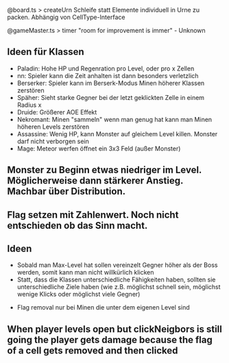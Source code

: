 @board.ts > createUrn
Schleife statt Elemente individuell in Urne zu packen. Abhängig von CellType-Interface

@gameMaster.ts > timer
"room for improvement is immer" - Unknown

## Ideen für Klassen

- Paladin: Hohe HP und Regenration pro Level, oder pro x Zellen
- nn: Spieler kann die Zeit anhalten ist dann besonders verletzlich
- Berserker: Spieler kann im Berserk-Modus Minen höherer Klassen zerstören
- Späher: Sieht starke Gegner bei der letzt geklickten Zelle in einem Radius x
- Druide: Größerer AOE Effekt
- Nekromant: Minen "sammeln" wenn man genug hat kann man Minen höheren Levels zerstören
- Assassine: Wenig HP, kann Monster auf gleichem Level killen. Monster darf nicht verborgen sein
- Mage: Meteor werfen öffnet ein 3x3 Feld (außer Monster)

## Monster zu Beginn etwas niedriger im Level. Möglicherweise dann stärkerer Anstieg. Machbar über Distribution.

## Flag setzen mit Zahlenwert. Noch nicht entschieden ob das Sinn macht.

## Ideen

- Sobald man Max-Level hat sollen vereinzelt Gegner höher als der Boss werden, somit kann man nicht willkürlich klicken
- Statt, dass die Klassen unterschiedliche Fähigkeiten haben, sollten sie unterschiedliche Ziele haben (wie z.B. möglichst schnell sein, möglichst wenige Klicks oder möglichst viele Gegner)

* Flag removal nur bei Minen die unter dem eigenen Level sind

## When player levels open but clickNeigbors is still going the player gets damage because the flag of a cell gets removed and then clicked
